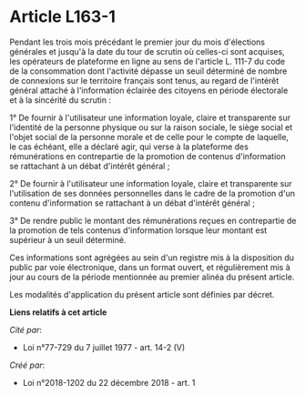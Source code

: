 # Article L163-1

Pendant les trois mois précédant le premier jour du mois d'élections générales et jusqu'à la date du tour de scrutin où
celles-ci sont acquises, les opérateurs de plateforme en ligne au sens de l'article L. 111-7 du code de la consommation dont
l'activité dépasse un seuil déterminé de nombre de connexions sur le territoire français sont tenus, au regard de l'intérêt
général attaché à l'information éclairée des citoyens en période électorale et à la sincérité du scrutin :

1° De fournir à l'utilisateur une information loyale, claire et transparente sur l'identité de la personne physique ou sur la
raison sociale, le siège social et l'objet social de la personne morale et de celle pour le compte de laquelle, le cas
échéant, elle a déclaré agir, qui verse à la plateforme des rémunérations en contrepartie de la promotion de contenus
d'information se rattachant à un débat d'intérêt général ;

2° De fournir à l'utilisateur une information loyale, claire et transparente sur l'utilisation de ses données personnelles
dans le cadre de la promotion d'un contenu d'information se rattachant à un débat d'intérêt général ;

3° De rendre public le montant des rémunérations reçues en contrepartie de la promotion de tels contenus d'information
lorsque leur montant est supérieur à un seuil déterminé.

Ces informations sont agrégées au sein d'un registre mis à la disposition du public par voie électronique, dans un format
ouvert, et régulièrement mis à jour au cours de la période mentionnée au premier alinéa du présent article.

Les modalités d'application du présent article sont définies par décret.

**Liens relatifs à cet article**

_Cité par_:

  - Loi n°77-729 du 7 juillet 1977 - art. 14-2 (V)

_Créé par_:

  - Loi n°2018-1202 du 22 décembre 2018 - art. 1

